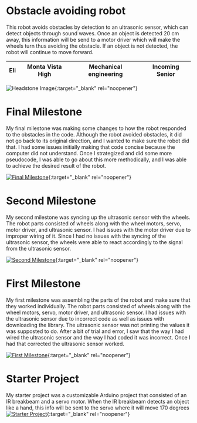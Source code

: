 # Obstacle avoiding robot
This robot avoids obstacles by detection to an ultrasonic sensor, which can detect objects through sound waves. Once an object is detected 20 cm away, this information will be send to a motor driver which will make the wheels turn thus avoiding the obstacle. If an object is not detected, the robot will continue to move forward.

| Eli | Monta Vista High | Mechanical engineering | Incoming Senior |
|:--:|:--:|:--:|:--:|

![Headstone Image](https://user-images.githubusercontent.com/69122710/178787027-1a4b4926-12e6-4ac9-abe9-018458be392d.png){:target="_blank" rel="noopener"}

  
# Final Milestone
My final milestone was making some changes to how the robot responded to the obstacles in the code. Although the robot avoided obstacles, it did not go back to its original direction, and I wanted to make sure the robot did that. I had some issues initially making that code concise because the computer did not understand. Once I strategized and did some more pseudocode, I was able to go about this more methodically, and I was able to achieve the desired result of the robot.


[![Final Milestone](https://i3.ytimg.com/vi/JuZjTQxcPFg/maxresdefault.jpg)](https://www.youtube.com/watch?v=JuZjTQxcPFg){:target="_blank" rel="noopener"}

# Second Milestone
My second milestone was syncing up the ultrasonic sensor with the wheels. The robot parts consisted of wheels along with the wheel motors, servo, motor driver, and ultrasonic sensor. I had issues with the motor driver due to improper wiring of it. Since I had no issues with the syncing of the ultrasonic sensor, the wheels were able to react accordingly to the signal from the ultrasonic sensor.

[![Second Milestone](https://i3.ytimg.com/vi/SMfc3sqW4As/maxresdefault.jpg)](https://www.youtube.com/watch?v=SMfc3sqW4As){:target="_blank" rel="noopener"}
# First Milestone
  

My first milestone was assembling the parts of the robot and make sure that they worked individually. The robot parts consisted of wheels along with the wheel motors, servo, motor driver, and ultrasonic sensor. I had issues with the ultrasonic sensor due to incorrect code as well as issues with downloading the library. The ultrasonic sensor was not printing the values it was supposted to do. After a bit of trial and error, I saw that the way I had wired the ultrasonic sensor and the way I had coded it was incorrect. Once I had that corrected the ultrasonic sensor worked.

[![First Milestone](http://i3.ytimg.com/vi/wvDvka75ShQ/hqdefault.jpg)](https://www.youtube.com/watch?v=wvDvka75ShQ "First milestone"){:target="_blank" rel="noopener"}
# Starter Project

My starter project was a customizable Arduino project that consisted of an IR breakbeam and a servo motor. When the IR breakbeam detects an object like a hand, this info will be sent to the servo where it will move 170 degrees
[![Starter Project](https://user-images.githubusercontent.com/69122710/174345371-3a62341b-28e7-43f3-bd80-5abbd103eb37.png)](https://www.youtube.com/watch?v=yVBOp2GziYg "Starter Project"){:target="_blank" rel="noopener"}
